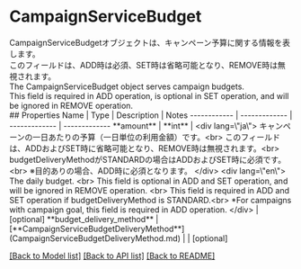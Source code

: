 # CampaignServiceBudget

<div lang=\"ja\"> CampaignServiceBudgetオブジェクトは、キャンペーン予算に関する情報を表します。<br> このフィールドは、ADD時は必須、SET時は省略可能となり、REMOVE時は無視されます。 </div> <div lang=\"en\"> The CampaignServiceBudget object serves campaign budgets.<br> This field is required in ADD operation, is optional in SET operation, and will be ignored in REMOVE operation. </div> 
## Properties
Name | Type | Description | Notes
------------ | ------------- | ------------- | -------------
**amount** | **int** | &lt;div lang&#x3D;\&quot;ja\&quot;&gt; キャンペーンの一日あたりの予算（一日単位の利用金額）です。&lt;br&gt; このフィールドは、ADDおよびSET時に省略可能となり、REMOVE時は無視されます。&lt;br&gt; budgetDeliveryMethodがSTANDARDの場合はADDおよびSET時に必須です。&lt;br&gt; ※目的ありの場合、ADD時に必須となります。 &lt;/div&gt; &lt;div lang&#x3D;\&quot;en\&quot;&gt; The daily budget. &lt;br&gt; This field is optional in ADD and SET operation, and will be ignored in REMOVE operation. &lt;br&gt; This field is required in ADD and SET operation if budgetDeliveryMethod is STANDARD.&lt;br&gt; *For campaigns with campaign goal, this field is required in ADD operation. &lt;/div&gt;  | [optional] 
**budget_delivery_method** | [**CampaignServiceBudgetDeliveryMethod**](CampaignServiceBudgetDeliveryMethod.md) |  | [optional] 

[[Back to Model list]](../README.md#documentation-for-models) [[Back to API list]](../README.md#documentation-for-api-endpoints) [[Back to README]](../README.md)


